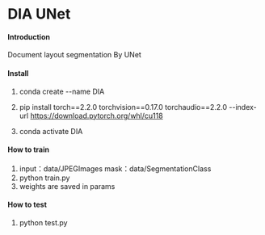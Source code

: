 # DIA UNet

#### Introduction
Document layout segmentation By UNet

#### Install

1.  conda create --name DIA

2.  pip install torch==2.2.0 torchvision==0.17.0 torchaudio==2.2.0 --index-url https://download.pytorch.org/whl/cu118

3.  conda activate DIA

#### How to train

1.  input：data/JPEGImages   mask：data/SegmentationClass
2.  python train.py
3.  weights are saved in params

#### How to test
1.  python test.py

